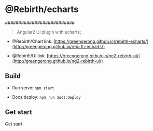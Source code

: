 # @Rebirth/echarts
##########################
> Angular2 UI plugin with echarts;

* @Rebirth/Chart link: [https://greengerong.github.io/rebirth-echarts/](http://greengerong.github.io/rebirth-echarts/)

* @Rebirth/UI link: [https://greengerong.github.io/ng2-rebirth-ui/](http://greengerong.github.io/ng2-rebirth-ui/)


## Build

* Run serve: `npm start`

* Docs deploy: `npm run docs:deploy`

## Get start

 [Get start](./src/app/exports)

